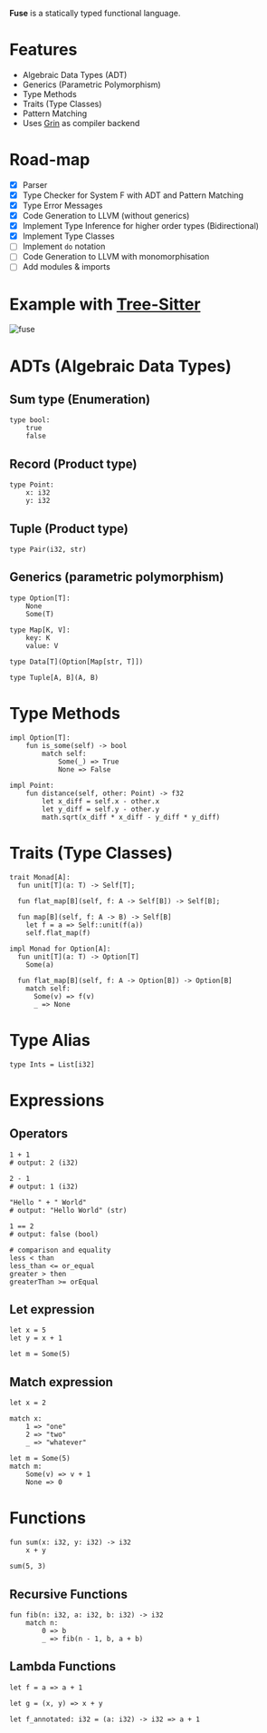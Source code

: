 **Fuse** is a statically typed functional language.

# Features

- Algebraic Data Types (ADT)
- Generics (Parametric Polymorphism)
- Type Methods
- Traits (Type Classes)
- Pattern Matching
- Uses [Grin](https://github.com/grin-compiler/grin) as compiler backend

# Road-map

- [x] Parser
- [x] Type Checker for System F with ADT and Pattern Matching
- [x] Type Error Messages
- [x] Code Generation to LLVM (without generics)
- [x] Implement Type Inference for higher order types (Bidirectional)
- [x] Implement Type Classes
- [ ] Implement `do` notation
- [ ] Code Generation to LLVM with monomorphisation
- [ ] Add modules & imports

# Example with [Tree-Sitter](https://github.com/stevanmilic/tree-sitter-fuse)

![fuse](https://user-images.githubusercontent.com/6879030/231895964-3d6e447a-726c-4bfd-9b0a-7785a54d419d.png)

# ADTs (Algebraic Data Types)

## Sum type (Enumeration)

```
type bool:
    true
    false
```

## Record (Product type)

```
type Point:
    x: i32
    y: i32
```

## Tuple (Product type)

```
type Pair(i32, str)
```

## Generics (parametric polymorphism)

```
type Option[T]:
    None
    Some(T)

type Map[K, V]:
    key: K
    value: V

type Data[T](Option[Map[str, T]])

type Tuple[A, B](A, B)
```

# Type Methods

```
impl Option[T]:
    fun is_some(self) -> bool
        match self:
            Some(_) => True
            None => False

impl Point:
    fun distance(self, other: Point) -> f32
        let x_diff = self.x - other.x
        let y_diff = self.y - other.y
        math.sqrt(x_diff * x_diff - y_diff * y_diff)
```

# Traits (Type Classes)

```
trait Monad[A]:
  fun unit[T](a: T) -> Self[T];

  fun flat_map[B](self, f: A -> Self[B]) -> Self[B];

  fun map[B](self, f: A -> B) -> Self[B]
    let f = a => Self::unit(f(a))
    self.flat_map(f)

impl Monad for Option[A]:
  fun unit[T](a: T) -> Option[T]
    Some(a)

  fun flat_map[B](self, f: A -> Option[B]) -> Option[B]
    match self:
      Some(v) => f(v)
      _ => None
```

# Type Alias

```
type Ints = List[i32]
```

# Expressions

## Operators

```
1 + 1
# output: 2 (i32)

2 - 1
# output: 1 (i32)

"Hello " + " World"
# output: "Hello World" (str)

1 == 2
# output: false (bool)

# comparison and equality
less < than
less_than <= or_equal
greater > then
greaterThan >= orEqual
```

## Let expression

```
let x = 5
let y = x + 1

let m = Some(5)
```

## Match expression

```
let x = 2

match x:
    1 => "one"
    2 => "two"
    _ => "whatever"

let m = Some(5)
match m:
    Some(v) => v + 1
    None => 0
```

# Functions

```
fun sum(x: i32, y: i32) -> i32
    x + y

sum(5, 3)
```

## Recursive Functions

```
fun fib(n: i32, a: i32, b: i32) -> i32
    match n:
        0 => b
        _ => fib(n - 1, b, a + b)
```

## Lambda Functions

```
let f = a => a + 1

let g = (x, y) => x + y

let f_annotated: i32 = (a: i32) -> i32 => a + 1
```

